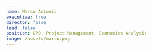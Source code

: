 ```yaml
---
name: Marco Antonio
executive: true
director: false
lead: false
position: CPO, Project Management, Economics Analysis
image: /assets/marco.png
---
```

